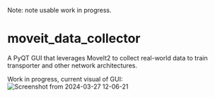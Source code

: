 Note: note usable work in progress.

# moveit_data_collector
A PyQT GUI that leverages MoveIt2 to collect real-world data to train transporter and other network architectures.

Work in progress, current visual of GUI:
![Screenshot from 2024-03-27 12-06-21](https://github.com/peterdavidfagan/moveit2_data_collector/assets/42982057/29259b35-dd06-48f7-b515-53f79e67b333)
